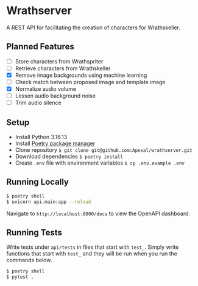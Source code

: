 # Wrathserver

A REST API for facilitating the creation of characters for Wrathskeller.

## Planned Features

- [ ] Store characters from Wrathspriter
- [ ] Retrieve characters from Wrathskeller
- [x] Remove image backgrounds using machine learning
- [ ] Check match between proposed image and template image
- [x] Normalize audio volume
- [ ] Lessen audio background noise
- [ ] Trim audio silence

## Setup
- Install Python 3.18.13
- Install [Poetry package manager](https://python-poetry.org/docs/)
- Clone repository `$ git clone git@github.com:Apexal/wrathserver.git`
- Download dependencies `$ poetry install`
- Create `.env` file with environment variables `$ cp .env.example .env`

## Running Locally

```bash
$ poetry shell
$ uvicorn api.main:app --reload
```

Navigate to `http://localhost:8000/docs` to view the OpenAPI dashboard.

## Running Tests

Write tests under `api/tests` in files that start with `test_`. Simply write functions that start with `test_` and they will be run when you run the commands below.

```bash
$ poetry shell
$ pytest .
```
